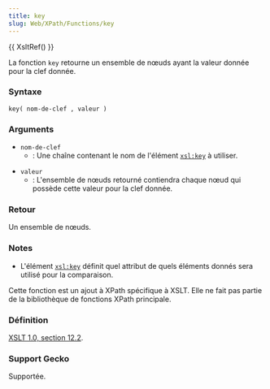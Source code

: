 ```yaml
---
title: key
slug: Web/XPath/Functions/key
---
```


{{ XsltRef() }}

La fonction `key` retourne un ensemble de nœuds ayant la valeur donnée pour la clef donnée.

### Syntaxe

```
key( nom-de-clef , valeur )
```

### Arguments

- `nom-de-clef`
  - : Une chaîne contenant le nom de l'élément [`xsl:key`](/fr/XSLT/key) à utiliser.

<!---->

- `valeur`
  - : L'ensemble de nœuds retourné contiendra chaque nœud qui possède cette valeur pour la clef donnée.

### Retour

Un ensemble de nœuds.

### Notes

- L'élément [`xsl:key`](/fr/XSLT/key) définit quel attribut de quels éléments donnés sera utilisé pour la comparaison.

Cette fonction est un ajout à XPath spécifique à XSLT. Elle ne fait pas partie de la bibliothèque de fonctions XPath principale.

### Définition

[XSLT 1.0, section 12.2](http://www.w3.org/TR/xslt#function-key).

### Support Gecko

Supportée.
